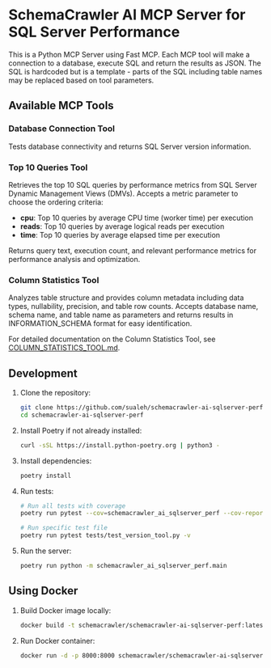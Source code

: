 # SchemaCrawler AI MCP Server for SQL Server Performance

This is a Python MCP Server using Fast MCP. Each MCP tool will make a connection to a database, execute SQL and return the results as JSON. The SQL is hardcoded but is a template - parts of the SQL including table names may be replaced based on tool parameters.

## Available MCP Tools

### Database Connection Tool
Tests database connectivity and returns SQL Server version information.

### Top 10 Queries Tool
Retrieves the top 10 SQL queries by performance metrics from SQL Server Dynamic Management Views (DMVs). Accepts a metric parameter to choose the ordering criteria:
- **cpu**: Top 10 queries by average CPU time (worker time) per execution
- **reads**: Top 10 queries by average logical reads per execution
- **time**: Top 10 queries by average elapsed time per execution

Returns query text, execution count, and relevant performance metrics for performance analysis and optimization.

### Column Statistics Tool
Analyzes table structure and provides column metadata including data types, nullability, precision, and table row counts. Accepts database name, schema name, and table name as parameters and returns results in INFORMATION_SCHEMA format for easy identification.

For detailed documentation on the Column Statistics Tool, see [COLUMN_STATISTICS_TOOL.md](COLUMN_STATISTICS_TOOL.md).

## Development

1. Clone the repository:
    ```bash
    git clone https://github.com/sualeh/schemacrawler-ai-sqlserver-perf.git
    cd schemacrawler-ai-sqlserver-perf
    ```

2. Install Poetry if not already installed:
    ```bash
    curl -sSL https://install.python-poetry.org | python3 -
    ```

3. Install dependencies:
    ```bash
    poetry install
    ```

4. Run tests:
    ```bash
    # Run all tests with coverage
    poetry run pytest --cov=schemacrawler_ai_sqlserver_perf --cov-report=html
    ```
    ```bash
    # Run specific test file
    poetry run pytest tests/test_version_tool.py -v
    ```

5. Run the server:
    ```bash
    poetry run python -m schemacrawler_ai_sqlserver_perf.main
    ```


## Using Docker

1. Build Docker image locally:
    ```bash
    docker build -t schemacrawler/schemacrawler-ai-sqlserver-perf:latest .
    ```

2. Run Docker container:
    ```bash
    docker run -d -p 8000:8000 schemacrawler/schemacrawler-ai-sqlserver-perf:latest
    ```
